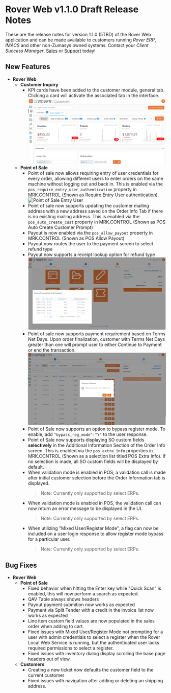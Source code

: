 # Rover Web v1.1.0 Draft Release Notes

<badge text= "Version 1.1.0" vertical="middle" />

<PageHeader />

These are the release notes for version 1.1.0 (5TBD) of the Rover Web application and can be made available to customers running _Rover ERP_, _IMACS_ and other non-Zumasys owned systems. Contact your _Client Success Manager_, [Sales](mailto:sales@zumasys.com?subject=Rover%20Web%20v1.1.0) or [Support](mailto:help@zumasys.com?subject=Rover%20Web%20v1.1.0) today!

## New Features

- **Rover Web**
  - **Customer Inquiry**
    - KPI cards have been added to the customer module, general tab. Clicking a card will activate the associated tab in the interface.
    ![Customer Module KPI Cards](./CustomerKPICards.png)
  - **Point of Sale**
    - Point of sale now allows requiring entry of user credentials for every order, allowing different users to enter orders on the same machine without logging out and back in. This is enabled via the `pos_require_entry_user_authentication` property in MRK.CONTROL (Shown as Require Entry User authentication).
    ![Point of Sale Entry User](./pos-entry-user.gif)
    - Point of sale now supports updating the customer mailing address with a new address saved on the Order Info Tab if there is no existing mailing address. This is enabled via the `pos_auto_create_cust` property in MRK.CONTROL (Shown as POS Auto Create Customer Prompt)
    - Payout is now enabled via the `pos_allow_payout` property in MRK.CONTROL (Shown as POS Allow Payout)
    - Payout now routes the user to the payment screen to select refund type
    - Payout now supports a receipt lookup option for refund type
    ![Payout Receipt Lookup](./receipt_lookup.png)
    - Point of sale now supports payment requirement based on Terms Net Days. Upon order finalization, customer with Terms Net Days greater than one will prompt user to either Continue to Payment or end the transaction.
    ![Terms Based Payment Prompt](./terms_based_payment.png)
    - Point of Sale now supports an option to bypass register mode. To enable, add `"bypass_reg_mode":"Y"` to the user response.
    - Point of Sale now supports displaying SO custom fields **selectively** in the Additional Information Section of the Order Info screen. This is enabled via the `pos_extra_info` properties in MRK.CONTROL (Shown as a selection list titled POS Extra Info). If no selection is made, all SO custom fields will be displayed by default.
    - When validation mode is enabled in POS, a validation call is made after initial customer selection before the Order Information tab is displayed.
      > Note: Currently only supported by select ERPs.
    - When validation mode is enabled in POS, the validation call can now return an error message to be displayed in the UI.
      > Note: Currently only supported by select ERPs.
    - When utilizing "Mixed User/Register Mode", a flag can now be included on a user login response to allow register mode bypass for a particular user.
      > Note: Currently only supported by select ERPs.
## Bug Fixes

- **Rover Web**
  - **Point of Sale**
    - Fixed behavior when hitting the Enter key while "Quick Scan" is enabled, this will now perform a search as expected.
    - QAV Table always shows headers
    - Payout payment submition now works as expected
    - Payment via Split Tender with a credit in the invoice list now works as expected
    - Line item custom field values are now populated in the sales order when adding to cart.    
    - Fixed issues with Mixed User/Register Mode not prompting for a user with admin credentials to select a register when the Rover Local Web Service is running, but the authenticated user lacks required permissions to select a register.
    - Fixed issues with inventory dialog display scrolling the base page headers out of view.
  - **Customers**
    - Creating a new ticket now defaults the customer field to the current customer
    - Fixed issues with navigation after adding or deleting an shipping address.

<PageFooter />
